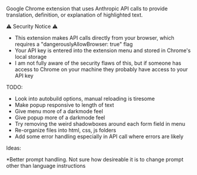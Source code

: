 Google Chrome extension that uses Anthropic API calls to provide translation, definition, or explanation of highlighted text.

⚠️ Security Notice ⚠️
* This extension makes API calls directly from your browser, which requires a "dangerouslyAllowBrowser: true" flag
* Your API key is entered into the extension menu and stored in Chrome's local storage
* I am not fully aware of the security flaws of this, but if someone has access to Chrome on your machine they probably have access to your API key

TODO:

* Look into autobuild options, manual reloading is tiresome
* Make popup responsive to length of text
* Give menu more of a darkmode feel
* Give popup more of a darkmode feel
* Try removing the weird shadowboxes around each form field in menu
* Re-organize files into html, css, js folders
* Add some error handling especially in API call where errors are likely


Ideas:

*Better prompt handling. Not sure how desireable it is to change prompt other than language instructions
